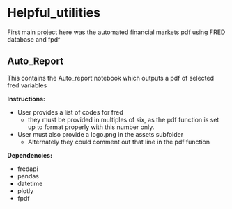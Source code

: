 # Helpful_utilities
First main project here was the automated financial markets pdf using FRED database and fpdf
 
## Auto_Report
This contains the Auto_report notebook which outputs a pdf of selected fred variables

**Instructions:**
* User provides a list of codes for fred
  * they must be provided in multiples of six, as the pdf function is set up to format properly with this number only. 
* User must also provide a logo.png in the assets subfolder
  * Alternately they could comment out that line in the pdf function

**Dependencies:**
* fredapi
* pandas
* datetime
* plotly
* fpdf

